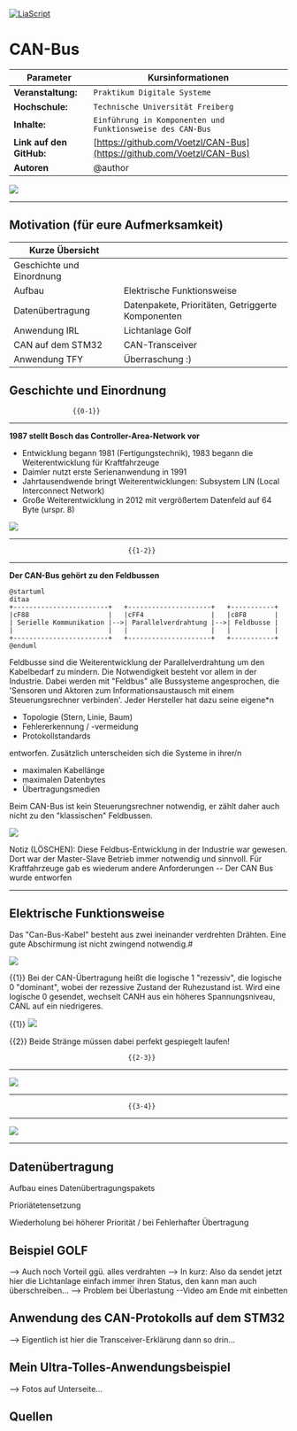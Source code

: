 <!--

author:   Bastian Zötzl
email:    bastian.zoetzl@outlook.com

version:  0.0.6
language: de
narrator: Deutsch Female

import:  https://raw.githubusercontent.com/liascript-templates/plantUML/master/README.md
         https://github.com/LiaTemplates/AVR8js/main/README.md


icon: https://upload.wikimedia.org/wikipedia/commons/d/de/Logo_TU_Bergakademie_Freiberg.svg

-->

[![LiaScript](https://raw.githubusercontent.com/LiaScript/LiaScript/master/badges/course.svg)](https://liascript.github.io/course/?https://github.com/Voetzl/CAN-Bus/blob/main/README.md)

# CAN-Bus

| Parameter                | Kursinformationen                                                                                                                                                                    |
| ------------------------ | ------------------------------------------------------------------------------------------------------------------------------------------------------------------------------------ |
| **Veranstaltung:**       | `Praktikum Digitale Systeme`                                                                                                                                                      |
| **Hochschule:**          | `Technische Universität Freiberg`                                                                                                                                                    |
| **Inhalte:**             | `Einführung in Komponenten und Funktionsweise des CAN-Bus`                                                                                            |
| **Link auf den GitHub:** | [https://github.com/Voetzl/CAN-Bus](https://github.com/Voetzl/CAN-Bus) |
| **Autoren**              | @author                                                                                                                                                                              |

![](https://cdn.discordapp.com/attachments/667797054474420238/985561027032793178/unknown.png)

---

## Motivation (für eure Aufmerksamkeit)

| Kurze Übersicht |                                   |
| --------------- | --------------------------------- |
| Geschichte und Einordnung    |                    |
| Aufbau          | Elektrische Funktionsweise        |
| Datenübertragung | Datenpakete, Prioritäten, Getriggerte Komponenten|
| Anwendung IRL   | Lichtanlage Golf                  |
| CAN auf dem STM32    | CAN-Transceiver                   |
| Anwendung TFY   | Überraschung :)                   |


## Geschichte und Einordnung

                    {{0-1}}
********************************************************************************

**1987 stellt Bosch das Controller-Area-Network vor**

* Entwicklung begann 1981 (Fertigungstechnik), 1983 begann die Weiterentwicklung für Kraftfahrzeuge
* Daimler nutzt erste Serienanwendung in 1991
* Jahrtausendwende bringt Weiterentwicklungen: Subsystem LIN (Local Interconnect Network)
* Große Weiterentwicklung in 2012 mit vergrößertem Datenfeld auf 64 Byte (urspr. 8)

![](https://cdn.discordapp.com/attachments/667797054474420238/985571641411129404/unknown.png)

********************************************************************************

                                  {{1-2}}
********************************************************************************

**Der CAN-Bus gehört zu den Feldbussen**

```text @plantUML.png
@startuml
ditaa
+------------------------+   +---------------------+   +-----------+
|cF88                    |   |cFF4                 |   |c8F8       |
| Serielle Kommunikation |-->| Parallelverdrahtung |-->| Feldbusse |
|                        |   |                     |   |           |
+------------------------+   +---------------------+   +-----------+
@enduml
```

Feldbusse sind die Weiterentwicklung der Parallelverdrahtung um den Kabelbedarf zu mindern. Die Notwendigkeit besteht vor allem in der Industrie.
Dabei werden mit "Feldbus" alle Bussysteme angesprochen, die 'Sensoren und Aktoren zum Informationsaustausch mit einem Steuerungsrechner verbinden'. Jeder Hersteller hat dazu seine eigene*n

* Topologie (Stern, Linie, Baum)
* Fehlererkennung / -vermeidung
* Protokollstandards

entworfen. Zusätzlich unterscheiden sich die Systeme in ihrer/n 

* maximalen Kabellänge
* maximalen Datenbytes
* Übertragungsmedien

Beim CAN-Bus ist kein Steuerungsrechner notwendig, er zählt daher auch nicht zu den "klassischen" Feldbussen.

![](https://cdn.discordapp.com/attachments/667797054474420238/985578194444894268/unknown.png)
 
Notiz (LÖSCHEN): Diese Feldbus-Entwicklung in der Industrie war gewesen. Dort war der Master-Slave Betrieb immer notwendig und sinnvoll. Für Kraftfahrzeuge gab es wiederum andere Anforderungen -- Der CAN Bus wurde entworfen

********************************************************************************

## Elektrische Funktionsweise

Das "Can-Bus-Kabel" besteht aus zwei ineinander verdrehten Drähten. Eine gute Abschirmung ist nicht zwingend notwendig.#

![](https://cdn.discordapp.com/attachments/667797054474420238/986336641914396773/unknown.png)

{{1}} Bei der CAN-Übertragung heißt die logische 1 "rezessiv", die logische 0 "dominant", wobei der rezessive Zustand der Ruhezustand ist. Wird eine logische 0 gesendet, wechselt CANH aus ein höheres Spannungsniveau, CANL auf ein niedrigeres. 

{{1}} ![](https://cdn.discordapp.com/attachments/667797054474420238/986333441253588992/unknown.png)

{{2}} Beide Stränge müssen dabei perfekt gespiegelt laufen!

                                  {{2-3}}
********************************************************************************

![](https://cdn.discordapp.com/attachments/667797054474420238/986334487904387162/unknown.png)

********************************************************************************

                                  {{3-4}}
********************************************************************************

![](https://cdn.discordapp.com/attachments/667797054474420238/986340084594909214/unknown.png)

********************************************************************************

## Datenübertragung

Aufbau eines Datenübertragungspakets

Prioriätetensetzung

Wiederholung bei höherer Priorität / bei Fehlerhafter Übertragung

## Beispiel GOLF

--> Auch noch Vorteil ggü. alles verdrahten
--> In kurz: Also da sendet jetzt hier die Lichtanlage einfach immer ihren Status, den kann man auch überschreiben...
--> Problem bei Überlastung
--Video am Ende mit einbetten

## Anwendung des CAN-Protokolls auf dem STM32

--> Eigentlich ist hier die Transceiver-Erklärung dann so drin...

## Mein Ultra-Tolles-Anwendungsbeispiel

--> Fotos auf Unterseite...

## Quellen


